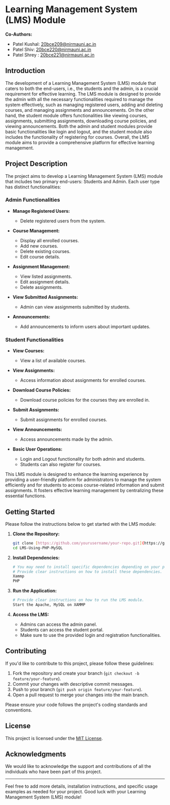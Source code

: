 # Learning Management System (LMS) Module

**Co-Authors:**
- Patel Kushal: [20bce209@nirmauni.ac.in](mailto:20bce209@nirmauni.ac.in)
- Patel Shiv: [20bce220@nirmauni.ac.in](mailto:20bce220@nirmauni.ac.in)
- Patel Shrey : [20bce221@nirmauni.ac.in](mailto:20bce221@nirmauni.ac.in)

## Introduction

The development of a Learning Management System (LMS) module that caters to both the end-users, i.e., the students and the admin, is a crucial requirement for effective learning. The LMS module is designed to provide the admin with all the necessary functionalities required to manage the system effectively, such as managing registered users, adding and deleting courses, and managing assignments and announcements. On the other hand, the student module offers functionalities like viewing courses, assignments, submitting assignments, downloading course policies, and viewing announcements. Both the admin and student modules provide basic functionalities like login and logout, and the student module also includes the functionality of registering for courses. Overall, the LMS module aims to provide a comprehensive platform for effective learning management.

## Project Description

The project aims to develop a Learning Management System (LMS) module that includes two primary end-users: Students and Admin. Each user type has distinct functionalities:

### Admin Functionalities

- **Manage Registered Users:**
  - Delete registered users from the system.

- **Course Management:**
  - Display all enrolled courses.
  - Add new courses.
  - Delete existing courses.
  - Edit course details.

- **Assignment Management:**
  - View listed assignments.
  - Edit assignment details.
  - Delete assignments.

- **View Submitted Assignments:**
  - Admin can view assignments submitted by students.

- **Announcements:**
  - Add announcements to inform users about important updates.

### Student Functionalities

- **View Courses:**
  - View a list of available courses.

- **View Assignments:**
  - Access information about assignments for enrolled courses.

- **Download Course Policies:**
  - Download course policies for the courses they are enrolled in.

- **Submit Assignments:**
  - Submit assignments for enrolled courses.

- **View Announcements:**
  - Access announcements made by the admin.

- **Basic User Operations:**
  - Login and Logout functionality for both admin and students.
  - Students can also register for courses.

This LMS module is designed to enhance the learning experience by providing a user-friendly platform for administrators to manage the system efficiently and for students to access course-related information and submit assignments. It fosters effective learning management by centralizing these essential functions.

## Getting Started

Please follow the instructions below to get started with the LMS module:

1. **Clone the Repository:**
   ```bash
   git clone [https://github.com/yourusername/your-repo.git](https://github.com/Shreyp087/LMS-Using-PHP-MySQL.git)
   cd LMS-Using-PHP-MySQL
   ```

2. **Install Dependencies:**
   ```bash
   # You may need to install specific dependencies depending on your project.
   # Provide clear instructions on how to install these dependencies.
   Xammp
   PHP
   ```

3. **Run the Application:**
   ```bash
   # Provide clear instructions on how to run the LMS module.
   Start the Apache, MySQL on XAMMP
   ```

4. **Access the LMS:**
   - Admins can access the admin panel.
   - Students can access the student portal.
   - Make sure to use the provided login and registration functionalities.

## Contributing

If you'd like to contribute to this project, please follow these guidelines:

1. Fork the repository and create your branch (`git checkout -b feature/your-feature`).
2. Commit your changes with descriptive commit messages.
3. Push to your branch (`git push origin feature/your-feature`).
4. Open a pull request to merge your changes into the main branch.

Please ensure your code follows the project's coding standards and conventions.

## License

This project is licensed under the [MIT License](LICENSE).

## Acknowledgments

We would like to acknowledge the support and contributions of all the individuals who have been part of this project.

---

Feel free to add more details, installation instructions, and specific usage examples as needed for your project. Good luck with your Learning Management System (LMS) module!
